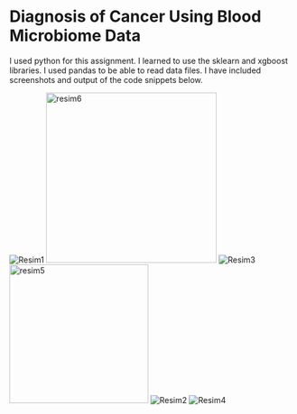 # Diagnosis of Cancer Using Blood Microbiome Data

I used python for this assignment. I learned to use the sklearn and 
xgboost libraries. I used pandas to be able to read data files. I have 
included screenshots and output of the code snippets below.

![Resim1](https://github.com/goktugfevzi/Diagnosis-of-Cancer/assets/64567701/e514b8d8-324d-4efd-822e-b26d782e32f3)
<img width="302" alt="resim6" src="https://github.com/goktugfevzi/Diagnosis-of-Cancer/assets/64567701/05d55337-79d5-4123-b697-c8f064fffb3f">
![Resim3](https://github.com/goktugfevzi/Diagnosis-of-Cancer/assets/64567701/6e693326-01db-471b-8901-61aab8ee06b4)
<img width="246" alt="resim5" src="https://github.com/goktugfevzi/Diagnosis-of-Cancer/assets/64567701/8dca34c6-679a-460b-983c-61a18b5db08b">
![Resim2](https://github.com/goktugfevzi/Diagnosis-of-Cancer/assets/64567701/9403d44c-f9fd-418d-a548-886c6aa17073)
![Resim4](https://github.com/goktugfevzi/Diagnosis-of-Cancer/assets/64567701/6009a4c4-7c42-4a72-83dd-851e13dac8fe)
